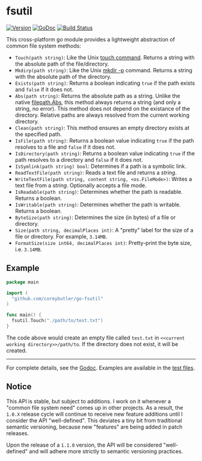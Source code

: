 # fsutil

[![Version](https://img.shields.io/github/tag/coreybutler/go-fsutil.svg?label=Version)](https://github.com/coreybutler/go-fsutil)
[![GoDoc](https://godoc.org/github.com/coreybutler/go-fsutil?status.svg)](https://godoc.org/github.com/coreybutler/go-fsutil)
[![Build Status](https://travis-ci.org/coreybutler/go-fsutil.svg?branch=master)](https://travis-ci.org/coreybutler/go-fsutil)

This cross-platform go module provides a lightweight abstraction of common file system methods:

- `Touch(path string)`: Like the Unix [touch command](https://en.wikipedia.org/wiki/Touch_(command)). Returns a string with the absolute path of the file/directory.
- `Mkdirp(path string)`: Like the Unix [mkdir -p](https://en.wikipedia.org/wiki/Mkdir) command. Returns a string with the absolute path of the directory.
- `Exists(path string)`: Returns a boolean indicating `true` if the path exists and `false` if it does not.
- `Abs(path string)`: Returns the absolute path as a string. Unlike the native [filepath.Abs](https://golang.org/pkg/path/filepath/#Abs), this method always returns a string (and only a string, no error). This method does not depend on the existance of the directory. Relative paths are always resolved from the current working directory.
- `Clean(path string)`: This method ensures an empty directory exists at the specified path.
- `IsFile(path string)`: Returns a boolean value indicating `true` if the path resolves to a file and `false` if it does not.
- `IsDirectory(path string)`: Returns a boolean value indicating `true` if the path resolves to a directory and `false` if it does not.
- `IsSymlink(path string) bool`: Determines if a path is a symbolic link.
- `ReadTextFile(path string)`: Reads a text file and returns a _string_.
- `WriteTextFile(path string, content string, <os.FileMode>)`: Writes a text file from a _string_. Optionally accepts a file mode.
- `IsReadable(path string)`: Determines whether the path is readable. Returns a boolean.
- `IsWritable(path string)`: Determines whether the path is writable. Returns a boolean.
- `ByteSize(path string)`: Determines the size (in bytes) of a file or directory.
- `Size(path string, decimalPlaces int)`: A "pretty" label for the size of a file or directory. For example, `3.14MB`.
- `FormatSize(size int64, decimalPlaces int)`: Pretty-print the byte size, i.e. `3.14MB`.

## Example

```go
package main

import (
  "github.com/coreybutler/go-fsutil"
)

func main() {
  fsutil.Touch("./path/to/test.txt")
}
```

The code above would create an empty file called `test.txt` in `<<current working directory>>/path/to`. If the directory does not exist, it will be created.

---

For complete details, see the [Godoc](https://godoc.org/github.com/coreybutler/go-fsutil). Examples are available in the [test files](https://github.com/coreybutler/go-fsutil/blob/master/fsutil_test.go).

## Notice

This API is stable, but subject to additions. I work on it whenever a "common file system need" comes up in other projects. As a result, the `1.0.X` release cycle will continue to receive new feature additions until I consider the API "well-defined". This deviates a tiny bit from traditional semantic versioning, because new "features" are being added in patch releases.

Upon the release of a `1.1.0` version, the API will be considered "well-defined" and will adhere more strictly to semantic versioning practices.